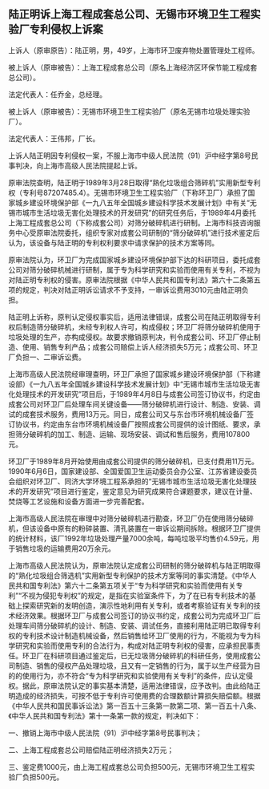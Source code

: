 ## 陆正明诉上海工程成套总公司、无锡市环境卫生工程实验厂专利侵权上诉案

上诉人（原审原告）：陆正明，男，49岁，上海市环卫废弃物处置管理处工程师。

被上诉人（原审被告）：上海工程成套总公司（原名上海经济区环保节能工程成套总公司）。

法定代表人：任乔金，总经理。

被上诉人（原审被告）：无锡市环境卫生工程实验厂（原名无锡市垃圾处理实验厂）。

法定代表人：王伟邦，厂长。

上诉人陆正明因专利侵权一案，不服上海市中级人民法院（91）沪中经字第8号民事判决，向上海市高级人民法院提起上诉。

原审法院查明，陆正明于1989年3月28日取得“熟化垃圾组合筛碎机”实用新型专利权（专利号87207485.4）。无锡市环境卫生工程实验厂（下称环卫厂）承担了国家城乡建设环境保护部《一九八五年全国城乡建设科学技术发展计划》中有关“无锡市城市生活垃圾无害化处理技术的开发研究”的研究任务后，于1989年4月委托上海工程成套总公司（下称成套公司）对筛分破碎机进行研制。上海市科技咨询服务中心受原审法院委托，组织专家对成套公司研制的“筛分破碎机”进行技术鉴定后认为，该设备与陆正明的专利权利要求中请求保护的技术方案等同。

原审法院认为，环卫厂为完成国家城乡建设环境保护部下达的科研项目，委托成套公司对筛分破碎机械进行研制，属于专为科学研究和实验而使用有关专利，不视为对陆正明专利权的侵害。原审法院根据《中华人民共和国专利法》第六十二条第五项的规定，判决对陆正明诉讼请求不予支持，一审诉讼费用3010元由陆正明负担。

陆正明上诉称，原判认定侵权事实后，适用法律错误，成套公司在陆正明取得专利权后制造筛分破碎机，未经专利权人许可，构成侵权；环卫厂将筛分破碎机使用于垃圾处理的生产，亦构成侵权。故要求撤销原判决，判令成套公司、环卫厂停止制造、使用、销售专利产品；成套公司赔偿上诉人经济损失5万元；成套公司、环卫厂负担一、二审诉讼费。

上海市高级人民法院经审理查明，环卫厂承担了国家城乡建设环境保护部（下称建设部）《一九八五年全国城乡建设科学技术发展计划》中“无锡市城市生活垃圾无害化处理技术的开发研究”项目后，于1989年4月8日与成套公司签订协议书，约定由成套公司对环卫厂后处理车间关键设备——筛分破碎机进行设计、制造、安装、调试的成套技术服务，费用13万元。同日，成套公司又与东台市环境机械设备厂签订协议书，约定由东台市环境机械设备厂按照成套公司提供的设计图纸、要求，承担筛分破碎机的加工、制造、运输、现场安装、调试和售后服务，费用107800元。

环卫厂于1989年8月开始使用由成套公司提供的筛分破碎机，已支付费用11万元。1990年6月6日，国家建设部、全国爱国卫生运动委员会办公室、江苏省建设委员会组织对环卫厂、同济大学环境工程系承担的“无锡市城市生活垃圾无害化处理技术的开发研究”项目进行鉴定，鉴定意见为研究成果符合课题要求，建议在计量、焚烧等工艺设施和设备方面进一步完善配套。

上海市高级人民法院在审理中对筛分破碎机进行勘查，环卫厂仍在使用筛分破碎机，但该设备中原有的粉碎装置、清孔装置在一审诉讼期间拆除。根据环卫厂提供的统计材料，该厂1992年垃圾处理产量7000余吨，每吨垃圾平均售价4.59元，用于销售垃圾的运输费用20万余元。

上海市高级人民法院认为，原审法院认定成套公司研制的筛分破碎机与陆正明取得的“熟化垃圾组合筛选机”实用新型专利保护的技术方案等同的事实清楚。《中华人民共和国专利法》第六十二条第五项关于“专为科学研究和实验而使用有关专利”“不视为侵犯专利权”的规定，是指在实验室条件下，为了在已有专利技术的基础上探索研究新的发明创造，演示性地利用有关专利，或者考察验证有关专利的技术经济效果。根据环卫厂与成套公司签订的协议书约定，成套公司为完成环卫厂后处理车间筛分破碎机的设计、制造、安装、调试任务，直接利用陆正明已取得专利权的专利技术设计制造机械设备，然后销售给环卫厂使用的行为，不能视为专为科学研究和实验而使用专利的合法行为，构成对陆正明专利权的侵害，应承担民事责任。环卫厂在科研项目通过鉴定后，已无垃圾筛分破碎机的科研任务，使用成套公司制造、销售的侵权产品处理垃圾，且又有一定销售的行为，属于以生产经营为目的的使用行为，亦不符合“专为科学研究和实验使用有关专利”的条件，应认定侵权。据此，原审法院认定的事实基本清楚，适用法律错误，应予改判。由此给陆正明造成的经济损失，可按不低于专利许可使用费的合理数额计算损失赔偿额。根据《中华人民共和国民事诉讼法》第一百五十三条第一款第二项、第一百五十八条、《中华人民共和国专利法》第十一条第一款的规定，判决如下：

一、撤销上海市中级人民法院（91）沪中经字第8号民事判决；

二、上海工程成套总公司赔偿陆正明经济损失2万元；

三、鉴定费1000元，由上海工程成套总公司负担500元，无锡市环境卫生工程实验厂负担500元。

